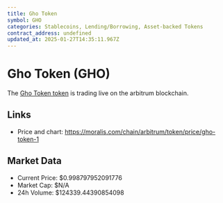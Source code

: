 ```yaml
---
title: Gho Token
symbol: GHO
categories: Stablecoins, Lending/Borrowing, Asset-backed Tokens
contract_address: undefined
updated_at: 2025-01-27T14:35:11.967Z
---
```


# Gho Token (GHO)
The [Gho Token token](https://moralis.com/chain/arbitrum/token/price/gho-token-1) is trading live on the arbitrum blockchain.

## Links
- Price and chart: https://moralis.com/chain/arbitrum/token/price/gho-token-1

## Market Data
- Current Price: $0.998797952091776
- Market Cap: $N/A
- 24h Volume: $124339.44390854098

